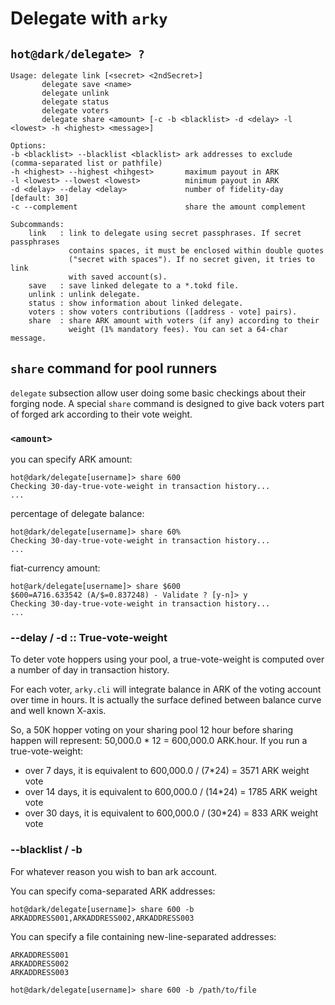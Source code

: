 # Delegate with `arky`

## `hot@dark/delegate> ?`

```
Usage: delegate link [<secret> <2ndSecret>]
       delegate save <name>
       delegate unlink
       delegate status
       delegate voters
       delegate share <amount> [-c -b <blacklist> -d <delay> -l <lowest> -h <highest> <message>]

Options:
-b <blacklist> --blacklist <blacklist> ark addresses to exclude (comma-separated list or pathfile)
-h <highest> --highest <hihgest>       maximum payout in ARK
-l <lowest> --lowest <lowest>          minimum payout in ARK
-d <delay> --delay <delay>             number of fidelity-day [default: 30]
-c --complement                        share the amount complement

Subcommands:
    link   : link to delegate using secret passphrases. If secret passphrases
             contains spaces, it must be enclosed within double quotes
             ("secret with spaces"). If no secret given, it tries to link
             with saved account(s).
    save   : save linked delegate to a *.tokd file.
    unlink : unlink delegate.
    status : show information about linked delegate.
    voters : show voters contributions ([address - vote] pairs).
    share  : share ARK amount with voters (if any) according to their
             weight (1% mandatory fees). You can set a 64-char message. 
```

## `share` command for pool runners

`delegate` subsection allow user doing some basic checkings about their forging
node. A special `share` command is designed to give back voters part of forged
ark according to their vote weight.

### `<amount>`

you can specify ARK amount:
```
hot@dark/delegate[username]> share 600
Checking 30-day-true-vote-weight in transaction history...
...
```

percentage of delegate balance:
```
hot@dark/delegate[username]> share 60%
Checking 30-day-true-vote-weight in transaction history...
...
```

fiat-currency amount:
```
hot@ark/delegate[username]> share $600
$600=A716.633542 (A/$=0.837248) - Validate ? [y-n]> y
Checking 30-day-true-vote-weight in transaction history...
...
```

### --delay / -d :: True-vote-weight

To deter vote hoppers using your pool, a true-vote-weight is computed over a number of day in transaction history.

For each voter, `arky.cli` will integrate balance in ARK of the voting account over time in hours. It is actually the surface defined between balance curve and well known X-axis.

So, a 50K hopper voting on your sharing pool 12 hour before sharing happen will represent: 50,000.0 * 12 = 600,000.0 ARK.hour.
If you run a true-vote-weight:
  * over 7 days, it is equivalent to 600,000.0 / (7*24) = 3571 ARK weight vote
  * over 14 days, it is equivalent to 600,000.0 / (14*24) = 1785 ARK weight vote
  * over 30 days, it is equivalent to 600,000.0 / (30*24) = 833 ARK weight vote

### --blacklist / -b

For whatever reason you wish to ban ark account.

You can specify coma-separated ARK addresses:
```
hot@dark/delegate[username]> share 600 -b ARKADDRESS001,ARKADDRESS002,ARKADDRESS003
```

You can specify a file containing new-line-separated addresses:

```
ARKADDRESS001
ARKADDRESS002
ARKADDRESS003
```

```
hot@dark/delegate[username]> share 600 -b /path/to/file
```
